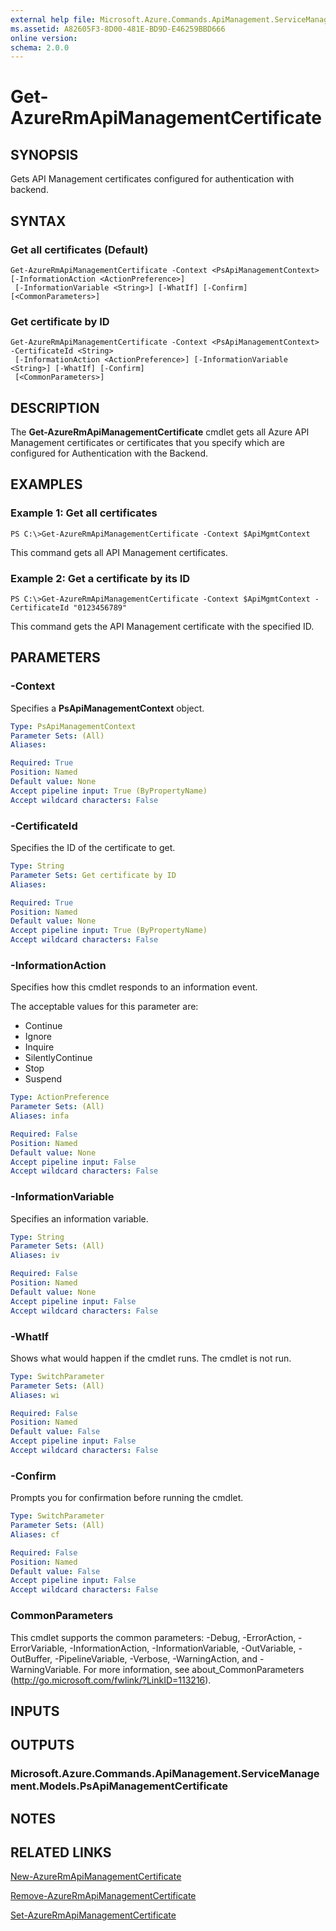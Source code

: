 ```yaml
---
external help file: Microsoft.Azure.Commands.ApiManagement.ServiceManagement.dll-Help.xml
ms.assetid: A82605F3-8D00-481E-BD9D-E46259BBD666
online version: 
schema: 2.0.0
---
```


# Get-AzureRmApiManagementCertificate

## SYNOPSIS
Gets API Management certificates configured for authentication with backend.

## SYNTAX

### Get all certificates (Default)
```
Get-AzureRmApiManagementCertificate -Context <PsApiManagementContext> [-InformationAction <ActionPreference>]
 [-InformationVariable <String>] [-WhatIf] [-Confirm] [<CommonParameters>]
```

### Get certificate by ID
```
Get-AzureRmApiManagementCertificate -Context <PsApiManagementContext> -CertificateId <String>
 [-InformationAction <ActionPreference>] [-InformationVariable <String>] [-WhatIf] [-Confirm]
 [<CommonParameters>]
```

## DESCRIPTION
The **Get-AzureRmApiManagementCertificate** cmdlet gets all Azure API Management certificates or certificates that you specify which are configured for Authentication with the Backend.

## EXAMPLES

### Example 1: Get all certificates
```
PS C:\>Get-AzureRmApiManagementCertificate -Context $ApiMgmtContext
```

This command gets all API Management certificates.

### Example 2: Get a certificate by its ID
```
PS C:\>Get-AzureRmApiManagementCertificate -Context $ApiMgmtContext -CertificateId "0123456789"
```

This command gets the API Management certificate with the specified ID.

## PARAMETERS

### -Context
Specifies a **PsApiManagementContext** object.

```yaml
Type: PsApiManagementContext
Parameter Sets: (All)
Aliases: 

Required: True
Position: Named
Default value: None
Accept pipeline input: True (ByPropertyName)
Accept wildcard characters: False
```

### -CertificateId
Specifies the ID of the certificate to get.

```yaml
Type: String
Parameter Sets: Get certificate by ID
Aliases: 

Required: True
Position: Named
Default value: None
Accept pipeline input: True (ByPropertyName)
Accept wildcard characters: False
```

### -InformationAction
Specifies how this cmdlet responds to an information event.

The acceptable values for this parameter are:

- Continue
- Ignore
- Inquire
- SilentlyContinue
- Stop
- Suspend

```yaml
Type: ActionPreference
Parameter Sets: (All)
Aliases: infa

Required: False
Position: Named
Default value: None
Accept pipeline input: False
Accept wildcard characters: False
```

### -InformationVariable
Specifies an information variable.

```yaml
Type: String
Parameter Sets: (All)
Aliases: iv

Required: False
Position: Named
Default value: None
Accept pipeline input: False
Accept wildcard characters: False
```

### -WhatIf
Shows what would happen if the cmdlet runs.
The cmdlet is not run.

```yaml
Type: SwitchParameter
Parameter Sets: (All)
Aliases: wi

Required: False
Position: Named
Default value: False
Accept pipeline input: False
Accept wildcard characters: False
```

### -Confirm
Prompts you for confirmation before running the cmdlet.

```yaml
Type: SwitchParameter
Parameter Sets: (All)
Aliases: cf

Required: False
Position: Named
Default value: False
Accept pipeline input: False
Accept wildcard characters: False
```

### CommonParameters
This cmdlet supports the common parameters: -Debug, -ErrorAction, -ErrorVariable, -InformationAction, -InformationVariable, -OutVariable, -OutBuffer, -PipelineVariable, -Verbose, -WarningAction, and -WarningVariable. For more information, see about_CommonParameters (http://go.microsoft.com/fwlink/?LinkID=113216).

## INPUTS

## OUTPUTS

### Microsoft.Azure.Commands.ApiManagement.ServiceManagement.Models.PsApiManagementCertificate

## NOTES

## RELATED LINKS

[New-AzureRmApiManagementCertificate](./New-AzureRmApiManagementCertificate.md)

[Remove-AzureRmApiManagementCertificate](./Remove-AzureRmApiManagementCertificate.md)

[Set-AzureRmApiManagementCertificate](./Set-AzureRmApiManagementCertificate.md)


